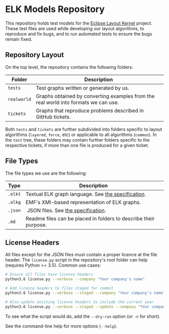 # ELK Models Repository

This repository holds test models for the [Eclipse Layout Kernel](https://github.com/eclipse/elk) project.
These test files are used while developing our layout algorithms, to reproduce and fix bugs, and to run automated tests to ensure the bugs remain fixed.


## Repository Layout

On the top level, the repository contains the following folders:

Folder     |  Description
-----------|-------------
`tests`    | Test graphs written or generated by us.
`realworld`| Graphs obtained by converting examples from the real world into formats we can use.
`tickets`  | Graphs that reproduce problems described in GitHub tickets.

Both `tests` and `tickets` are further subdivided into folders specific to layout algorithms (`layered`, `force`, etc) or applicable to all algorithms (`common`). In the `test` tree, these folders may contain further folders specific to the respective tickets, if more than one file is produced for a given ticket.


## File Types

The file types we use are the following:

Type      | Description
----------|--------------------
`.elkt`   | Textual ELK graph language. See [the specification](https://www.eclipse.org/elk/documentation/tooldevelopers/graphdatastructure/elktextformat.html).
`.elkg`   | EMF's XMI-based representation of ELK graphs.
`.json`   | JSON files. See [the specification](https://www.eclipse.org/elk/documentation/tooldevelopers/graphdatastructure/jsonformat.html).
`.md`     | Readme files can be placed in folders to describe their purpose.


## License Headers

All files except for the JSON files must contain a proper licence at the file header.
The `license.py` script in the repository's root folder can help (requires Python >= 3.5).
Common use cases:

```bash
# Ensure all files have licence headers
python3.6 license.py --verbose --company "Your company's name"

# Add licence headers to files staged for commit
python3.6 license.py --verbose --staged --company "Your company's name"

# Also update existing licence headers to include the current year
python3.6 license.py --verbose --staged --update --company "Your company's name"
```

To see what the script would do, add the `--dry-run` option (or `-n` for short).

See the command-line help for more options (`--help`).
